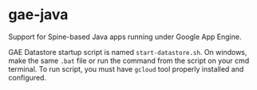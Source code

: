 # gae-java
Support for Spine-based Java apps running under Google App Engine.

GAE Datastore startup script is named `start-datastore.sh`. On windows, make the same `.bat` file or
run the command from the script on your cmd terminal. To run script, you must have `gcloud` tool properly
installed and configured.
